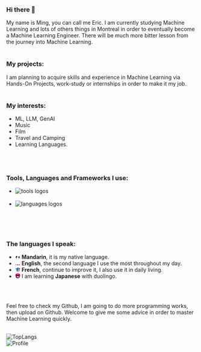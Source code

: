 ### Hi there 👋
My name is Ming, you can call me Eric. I am currently studying Machine Learning and lots of others things in Montreal in order to eventually become a Machine Learning Engineer. There will be much more bitter lesson from the journey into Machine Learning. 
<br/>
<br/>

### My projects:
I am planning to acquire skills and experience in Machine Learning via Hands-On Projects, work-study or internships in order to make it my job.
<br/>
<br/>

### My interests:
- ML, LLM, GenAI
- Music
- Film
- Travel and Camping
- Learning Languages.
<br/>
<br/>

### Tools, Languages and Frameworks I use:
- <img src="https://skillicons.dev/icons?i=git,github,vercel,vscode,circleci" alt="tools logos" /><br><br>
- <img src="https://skillicons.dev/icons?i=python,nodejs,go,html,css,js,java" alt="languages logos" /><br><br>
<!-- <img src="https://skillicons.dev/icons?i=figma,discord" alt="softwares logos" /> -->
<br/>
<br/>

### The languages I speak:
- <img src="./imgs/mandarin.png" width="13"/> **Mandarin**, it is my native language.
- <img src="./imgs/english.png" width="13"/> **English**, the second language I use the most throughout my day.
- <img src="./imgs/french.jpg" width="13"/> **French**, continue to improve it, I also use it in daily living.
- <img src="./imgs/japanese.png" width="13"/> I am learning **Japanese** with duolingo.
<br/>
<br/> 

Feel free to check my Github, I am going to do more programming works, then upload on Github.
Welcome to give me some advice in order to master Machine Learning quickly.
<br/>
<br/>

<img alt="TopLangs" src="https://github-readme-stats.vercel.app/api/top-langs/?username=ericssonxiao&layout=compact&theme=dark&hide_border=true">
<br/>

<img alt="Profile" src="https://github-readme-stats.vercel.app/api?username=ericssonxiao&layout=compact&theme=dark&hide_border=true">